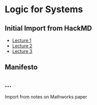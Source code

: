 # Logic for Systems

## Initial Import from HackMD

- [Lecture 1](./hackmd/2023/2023.1_%20What%20is%20Logic%20for%20Systems_.md)
- [Lecture 2](./hackmd/2023/2023.2_%20Properties%20and%20Testing.md)
- [Lecture 3](./hackmd/2023/2023.3_%20Introduction%20to%20Modeling%20in%20Forge.md)

## Manifesto

## ...

Import from notes on Mathworks paper